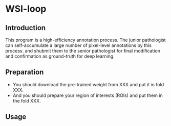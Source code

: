 # WSI-loop

## Introduction
This program is a high-efficiency annotation process. The junior pathologist can self-accumulate a large number of pixel-level annotations by this process. and shubmit them to the senior pathologist for final modification and confirmation as ground-truth for deep learning.

## Preparation

- You should download the pre-trained weight from XXX and put it in fold XXX.
- And you should prepare your region of interests (ROIs) and put them in the fold XXX.


## Usage

